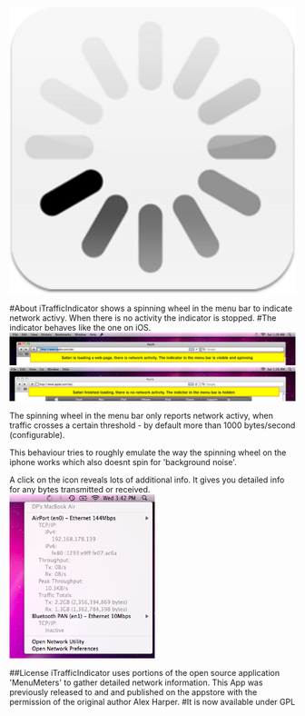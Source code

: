 <img width="570px" src="https://github.com/Daij-Djan/iTrafficIndicator/raw/master/Resources/html/ipliLogo.png"/>

#About
iTrafficIndicator shows a spinning wheel in the menu bar to indicate network activy. When there is no activity the indicator is stopped.
#The indicator behaves like the one on iOS.
<img width="570px" src="https://github.com/Daij-Djan/iTrafficIndicator/raw/master/Resources/html/ipli1.png"/>
<img width="570px" src="https://github.com/Daij-Djan/iTrafficIndicator/raw/master/Resources/html/ipli2.png"/>

The spinning wheel in the menu bar only reports network activy, when traffic crosses a certain threshold - by default more than 1000 bytes/second (configurable).

This behaviour tries to roughly emulate the way the spinning wheel on the iphone works which also doesnt spin for 'background noise'.


A click on the icon reveals lots of additional info. It gives you detailed info for any bytes transmitted or received.
<img width="256px" src="https://github.com/Daij-Djan/iTrafficIndicator/raw/master/Resources/html/ipli3.png"/>

##License
iTrafficIndicator uses portions of the open source application 'MenuMeters' to gather detailed network information. This App was previously released to and and published on the appstore with the permission of the original author Alex Harper.
#It is now available under GPL